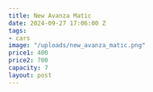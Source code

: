 ```yaml
---
title: New Avanza Matic
date: 2024-09-27 17:06:00 Z
tags:
- cars
image: "/uploads/new_avanza_matic.png"
price1: 400
price2: 700
capacity: 7
layout: post
---
```


